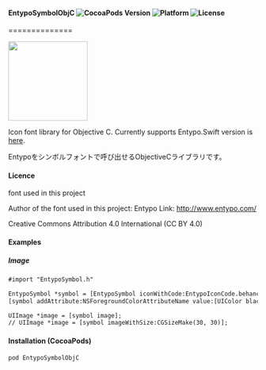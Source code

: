 #### EntypoSymbolObjC ![CocoaPods Version](https://img.shields.io/cocoapods/v/EntypoSymbolObjC.svg?style=flat) ![Platform](https://img.shields.io/cocoapods/p/EntypoSymbol.svg?style=flat) ![License](https://img.shields.io/cocoapods/l/EntypoSymbolObjC.svg?style=flat)
==============

<img src="https://s3.amazonaws.com/cocoacontrols_production/uploads/control_image/image/6377/_____.png" width="160px">

Icon font library for Objective C. Currently supports Entypo.Swift version is [here](https://github.com/tichise/EntypoSymbol).


Entypoをシンボルフォントで呼び出せるObjectiveCライブラリです。

#### Licence
font used in this project

Author of the font used in this  project: Entypo
Link: http://www.entypo.com/

Creative Commons Attribution 4.0 International (CC BY 4.0)

#### Examples

##### Image

```html
#import "EntypoSymbol.h"

EntypoSymbol *symbol = [EntypoSymbol iconWithCode:EntypoIconCode.behance fontSize:30.f];
[symbol addAttribute:NSForegroundColorAttributeName value:[UIColor blackColor]];

UIImage *image = [symbol image];
// UIImage *image = [symbol imageWithSize:CGSizeMake(30, 30)];
```

#### Installation (CocoaPods)
`pod EntypoSymbolObjC`
